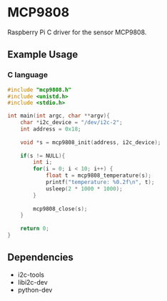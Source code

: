 # MCP9808

Raspberry Pi C driver for the sensor MCP9808.


## Example Usage

### C language

```c
#include "mcp9808.h"
#include <unistd.h>
#include <stdio.h>

int main(int argc, char **argv){
	char *i2c_device = "/dev/i2c-2";
	int address = 0x18;
	
	void *s = mcp9808_init(address, i2c_device);
	
	if(s != NULL){
		int i;
		for(i = 0; i < 10; i++) {
			float t = mcp9808_temperature(s);
			printf("temperature: %0.2f\n", t);
			usleep(2 * 1000 * 1000);
		}
	
		mcp9808_close(s);
	}
	
	return 0;
}

```


## Dependencies

* i2c-tools 
* libi2c-dev
* python-dev

